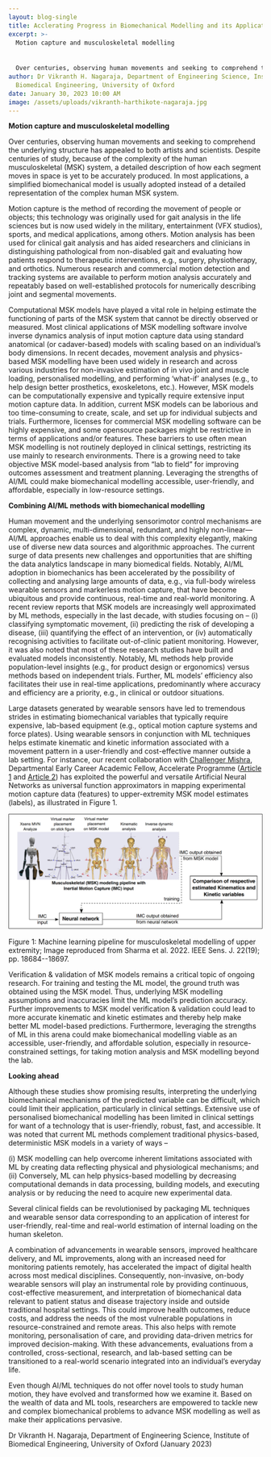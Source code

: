 ```yaml
---
layout: blog-single
title: Acclerating Progress in Biomechanical Modelling and its Applications with AI
excerpt: >-
  Motion capture and musculoskeletal modelling


  Over centuries, observing human movements and seeking to comprehend the underlying structure has appealed to both artists and scientists. Despite centuries of study, because of the complexity of the human musculoskeletal (MSK) system, a detailed description of how each segment moves in space is yet to be accurately produced. In most applications, a simplified biomechanical model is usually adopted instead of a detailed representation of the complex human MSK system.  
author: Dr Vikranth H. Nagaraja, Department of Engineering Science, Institute of
  Biomedical Engineering, University of Oxford
date: January 30, 2023 10:00 AM
image: /assets/uploads/vikranth-harthikote-nagaraja.jpg
---
```

**Motion capture and musculoskeletal modelling**

Over centuries, observing human movements and seeking to comprehend the underlying structure has appealed to both artists and scientists. Despite centuries of study, because of the complexity of the human musculoskeletal (MSK) system, a detailed description of how each segment moves in space is yet to be accurately produced. In most applications, a simplified biomechanical model is usually adopted instead of a detailed representation of the complex human MSK system.  



Motion capture is the method of recording the movement of people or objects; this technology was originally used for gait analysis in the life sciences but is now used widely in the military, entertainment (VFX studios), sports, and medical applications, among others. Motion analysis has been used for clinical gait analysis and has aided researchers and clinicians in distinguishing pathological from non-disabled gait and evaluating how patients respond to therapeutic interventions, e.g., surgery, physiotherapy, and orthotics. Numerous research and commercial motion detection and tracking systems are available to perform motion analysis accurately and repeatably based on well-established protocols for numerically describing joint and segmental movements.



Computational MSK models have played a vital role in helping estimate the functioning of parts of the MSK system that cannot be directly observed or measured. Most clinical applications of MSK modelling software involve inverse dynamics analysis of input motion capture data using standard anatomical (or cadaver-based) models with scaling based on an individual’s body dimensions. In recent decades, movement analysis and physics-based MSK modelling have been used widely in research and across various industries for non-invasive estimation of in vivo joint and muscle loading, personalised modelling, and performing ‘what-if’ analyses (e.g., to help design better prosthetics, exoskeletons, etc.). However, MSK models can be computationally expensive and typically require extensive input motion capture data. In addition, current MSK models can be laborious and too time-consuming to create, scale, and set up for individual subjects and trials. Furthermore, licenses for commercial MSK modelling software can be highly expensive, and some opensource packages might be restrictive in terms of applications and/or features. These barriers to use often mean MSK modelling is not routinely deployed in clinical settings, restricting its use mainly to research environments. There is a growing need to take objective MSK model-based analysis from “lab to field” for improving outcomes assessment and treatment planning. Leveraging the strengths of AI/ML could make biomechanical modelling accessible, user-friendly, and affordable, especially in low-resource settings.



**Combining AI/ML methods with biomechanical modelling**




Human movement and the underlying sensorimotor control mechanisms are complex, dynamic, multi-dimensional, redundant, and highly non-linear—AI/ML approaches enable us to deal with this complexity elegantly, making use of diverse new data sources and algorithmic approaches. The current surge of data presents new challenges and opportunities that are shifting the data analytics landscape in many biomedical fields. Notably, AI/ML adoption in biomechanics has been accelerated by the possibility of collecting and analysing large amounts of data, e.g., via full-body wireless wearable sensors and markerless motion capture, that have become ubiquitous and provide continuous, real-time and real-world monitoring. A recent review reports that MSK models are increasingly well approximated by ML methods, especially in the last decade, with studies focusing on – (i) classifying symptomatic movement, (ii) predicting the risk of developing a disease, (iii) quantifying the effect of an intervention, or (iv) automatically recognising activities to facilitate out-of-clinic patient monitoring. However, it was also noted that most of these research studies have built and evaluated models inconsistently. Notably, ML methods help provide population-level insights (e.g., for product design or ergonomics) versus methods based on independent trials. Further, ML models’ efficiency also facilitates their use in real-time applications, predominantly where accuracy and efficiency are a priority, e.g., in clinical or outdoor situations.



Large datasets generated by wearable sensors have led to tremendous strides in estimating biomechanical variables that typically require expensive, lab-based equipment (e.g., optical motion capture systems and force plates). Using wearable sensors in conjunction with ML techniques helps estimate kinematic and kinetic information associated with a movement pattern in a user-friendly and cost-effective manner outside a lab setting. For instance, our recent collaboration with [Challenger Mishra](https://acceleratescience.github.io/team/challenger-mishra.html), Departmental Early Career Academic Fellow, Accelerate Programme ([Article 1](https://doi.org/10.1109/JSEN.2022.3197461) and [Article 2](https://doi.org/10.48550/arXiv.2209.14456)) has exploited the powerful and versatile Artificial Neural Networks as universal function approximators in mapping experimental motion capture data (features) to upper-extremity MSK model estimates (labels), as illustrated in Figure 1. 

![Figure 1: Machine learning pipeline for musculoskeletal modelling of upper extremity; Image reproduced from Sharma et al. 2022. IEEE Sens. J. 22(19); pp. 18684--18697.](/assets/uploads/musculoskeletal-modelling.png "Figure 1: Machine learning pipeline for musculoskeletal modelling of upper extremity; Image reproduced from Sharma et al. 2022. IEEE Sens. J. 22(19); pp. 18684--18697.")

Figure 1: Machine learning pipeline for musculoskeletal modelling of upper extremity; Image reproduced from Sharma et al. 2022. IEEE Sens. J. 22(19); pp. 18684--18697.

Verification & validation of MSK models remains a critical topic of ongoing research. For training and testing the ML model, the ground truth was obtained using the MSK model. Thus, underlying MSK modelling assumptions and inaccuracies limit the ML model’s prediction accuracy. Further improvements to MSK model verification & validation could lead to more accurate kinematic and kinetic estimates and thereby help make better ML model-based predictions. Furthermore, leveraging the strengths of ML in this arena could make biomechanical modelling viable as an accessible, user-friendly, and affordable solution, especially in resource-constrained settings, for taking motion analysis and MSK modelling beyond the lab.

**Looking ahead**

Although these studies show promising results, interpreting the underlying biomechanical mechanisms of the predicted variable can be difficult, which could limit their application, particularly in clinical settings. Extensive use of personalised biomechanical modelling has been limited in clinical settings for want of a technology that is user-friendly, robust, fast, and accessible.  It was noted that current ML methods complement traditional physics-based, deterministic MSK models in a variety of ways – 


(i) MSK modelling can help overcome inherent limitations associated with ML by creating data reflecting physical and physiological mechanisms; and 
(ii) Conversely, ML can help physics-based modelling by decreasing computational demands in data processing, building models, and executing analysis or by reducing the need to acquire new experimental data. 



Several clinical fields can be revolutionised by packaging ML techniques and wearable sensor data corresponding to an application of interest for user-friendly, real-time and real-world estimation of internal loading on the human skeleton.



A combination of advancements in wearable sensors, improved healthcare delivery, and ML improvements, along with an increased need for monitoring patients remotely, has accelerated the impact of digital health across most medical disciplines. Consequently, non-invasive, on-body wearable sensors will play an instrumental role by providing continuous, cost-effective measurement, and interpretation of biomechanical data relevant to patient status and disease trajectory inside and outside traditional hospital settings. This could improve health outcomes, reduce costs, and address the needs of the most vulnerable populations in resource-constrained and remote areas. This also helps with remote monitoring, personalisation of care, and providing data-driven metrics for improved decision-making. With these advancements, evaluations from a controlled, cross-sectional, research, and lab-based setting can be transitioned to a real-world scenario integrated into an individual’s everyday life.



Even though AI/ML techniques do not offer novel tools to study human motion, they have evolved and transformed how we examine it. Based on the wealth of data and ML tools, researchers are empowered to tackle new and complex biomechanical problems to advance MSK modelling as well as make their applications pervasive.



Dr Vikranth H. Nagaraja, Department of Engineering Science, Institute of Biomedical
Engineering, University of Oxford (January 2023)